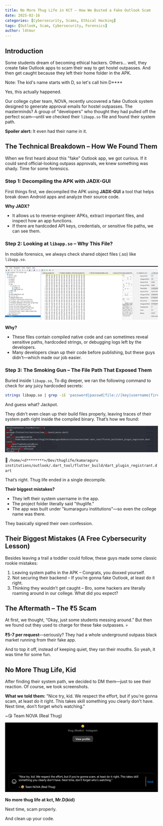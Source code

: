 ```yaml
---
title: No More Thug Life in KCT – How We Busted a Fake Outlook Scam
date: 2025-02-16
categories: [Cybersecurity, Scams, Ethical Hacking]
tags: [Outlook, Scam, Cybersecurity, Forensics]
author: l4tmur
---
```


## Introduction

Some students dream of becoming ethical hackers. Others… well, they create fake Outlook apps to scam their way to get hostel outpasses. And then get caught because they left their home folder in the APK.

Note: The kid's name starts with D, so let's call him D****

Yes, this actually happened.

Our college cyber team, NOVA, recently uncovered a fake Outlook system designed to generate approval emails for hostel outpasses. The masterminds? A group of "developers" who thought they had pulled off the perfect scam—until we checked their `libapp.so` file and found their system path.

**Spoiler alert:** It even had their name in it. 

## The Technical Breakdown – How We Found Them

When we first heard about this "fake" Outlook app, we got curious. If it could send official-looking outpass approvals, we knew something was shady. Time for some forensics.

### Step 1: Decompiling the APK with JADX-GUI

First things first, we decompiled the APK using **JADX-GUI** a tool that helps break down Android apps and analyze their source code.

**Why JADX?**
- It allows us to reverse-engineer APKs, extract important files, and inspect how an app functions.
- If there are hardcoded API keys, credentials, or sensitive file paths, we can see them.

### Step 2: Looking at `libapp.so` – Why This File?

In mobile forensics, we always check shared object files (.so) like `libapp.so`.

![jadx-ui](/assets/images/jadx-ui.png)

**Why?**
- These files contain compiled native code and can sometimes reveal sensitive paths, hardcoded strings, or debugging logs left by the developers.
- Many developers clean up their code before publishing, but these guys didn’t—which made our job easier.

### Step 3: The Smoking Gun – The File Path That Exposed Them

Buried inside `libapp.so`, To dig deeper, we ran the following command to check for any juicy hardcoded secrets:

```bash
strings libapp.so | grep -iE 'password|passwd|file://|key|username|firebase|auth|token|apikey|secret|oauth|bearer|jwt|client_id|client_secret|access_token|refresh_token|ftp|sftp|admin|private|ssh|db_password|db_user|root|credentials|aws_access_key|aws_secret|google_api_key|facebook_app_id|twilio|slack_token|webhook|encryption|keystore|cert|certificate|proxy|debug|log'
```

And guess what? Jackpot. 

They didn’t even clean up their build files properly, leaving traces of their system path right inside the compiled binary. That’s how we found:


![strings-result](/assets/images/strings-result.png)

📂 `/home/<d********>/Dev/thuglife/kumaraguru institutions/outlook/.dart_tool/flutter_build/dart_plugin_registrant.dart`

That’s right. Thug life ended in a single decompile.

**Their biggest mistakes?**
-  They left their system username in the app.
-  The project folder literally said "thuglife." 
-  The app was built under "kumaraguru institutions"—so even the college name was there.

They basically signed their own confession.

## Their Biggest Mistakes (A Free Cybersecurity Lesson)

Besides leaving a trail a toddler could follow, these guys made some classic rookie mistakes:

1. Leaving system paths in the APK – Congrats, you doxxed yourself.
2. Not securing their backend – If you’re gonna fake Outlook, at least do it right.
3. Thinking they wouldn’t get caught –  Bro, some hackers are literally roaming around in our college. What did you expect?

## The Aftermath – The ₹5 Scam

At first, we thought, “Okay, just some students messing around.” But then we found out they used to charge for these fake outpasses. 💀

**₹5-7 per request**—seriously? They had a whole underground outpass black market running from their fake app.

And to top it off, instead of keeping quiet, they ran their mouths. So yeah, it was time for some fun.

## No More Thug Life, Kid

After finding their system path, we decided to DM them—just to see their reaction. Of course, we took screenshots.

**What we told them:**
"Nice try, kid. We respect the effort, but if you're gonna scam, at least do it right. This takes skill something you clearly don’t have. Next time, don’t forget who’s watching."

~😘 Team NOVA (Real Thug)

![dm](/assets/images/dm.png)


**No more thug life at kct, Mr.D(kid)**

Next time, scam properly.

And clean up your code.